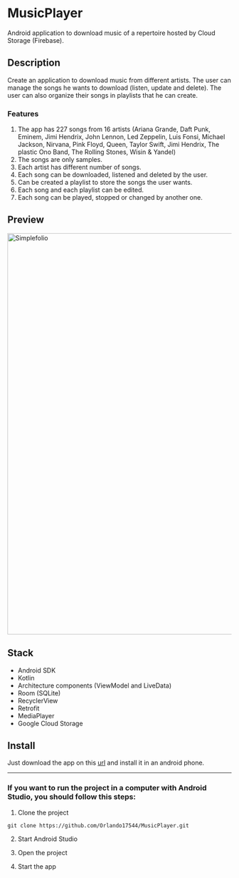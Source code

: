 # MusicPlayer

Android application to download music of a repertoire hosted by Cloud Storage (Firebase).

## Description

Create an application to download music from different artists. The user can manage the songs he wants to download (listen, update and delete). The user can also organize their songs in playlists that he can create. 

### Features

1. The app has 227 songs from 16 artists (Ariana Grande, Daft Punk, Eminem, Jimi Hendrix, John Lennon, Led Zeppelin, Luis Fonsi, Michael Jackson, Nirvana, Pink Floyd, Queen, Taylor Swift, Jimi Hendrix, The plastic Ono Band, The Rolling Stones, Wisin & Yandel)
2. The songs are only samples.
3. Each artist has different number of songs.
4. Each song can be downloaded, listened and deleted by the user.
5. Can be created a playlist to store the songs the user wants.
6. Each song and each playlist can be edited.
7. Each song can be played, stopped or changed by another one.

## Preview

<img src="https://github.com/Orlando17544/Portfolio/blob/main/src/assets/musicPlayer.gif" alt="Simplefolio" width="900px" />

## Stack

- Android SDK
- Kotlin
- Architecture components (ViewModel and LiveData)
- Room (SQLite)
- RecyclerView
- Retrofit
- MediaPlayer
- Google Cloud Storage

## Install

Just download the app on this [url](https://github.com/Orlando17544/Portfolio/blob/main/musicPlayer.apk) and install it in an android phone.

---

### If you want to run the project in a computer with Android Studio, you should follow this steps:

1. Clone the project
```
git clone https://github.com/Orlando17544/MusicPlayer.git
```

2. Start Android Studio

3. Open the project

4. Start the app
